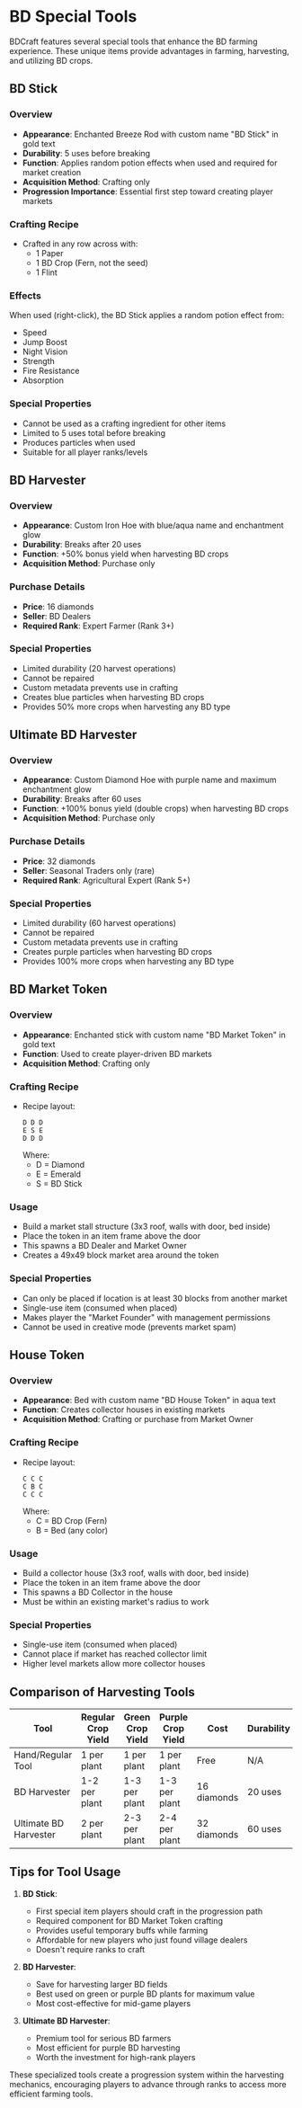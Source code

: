 # BD Special Tools

BDCraft features several special tools that enhance the BD farming experience. These unique items provide advantages in farming, harvesting, and utilizing BD crops.

## BD Stick

### Overview
- **Appearance**: Enchanted Breeze Rod with custom name "BD Stick" in gold text
- **Durability**: 5 uses before breaking
- **Function**: Applies random potion effects when used and required for market creation
- **Acquisition Method**: Crafting only
- **Progression Importance**: Essential first step toward creating player markets

### Crafting Recipe
- Crafted in any row across with:
  - 1 Paper
  - 1 BD Crop (Fern, not the seed)
  - 1 Flint

### Effects
When used (right-click), the BD Stick applies a random potion effect from:
- Speed
- Jump Boost
- Night Vision
- Strength
- Fire Resistance
- Absorption

### Special Properties
- Cannot be used as a crafting ingredient for other items
- Limited to 5 uses total before breaking
- Produces particles when used
- Suitable for all player ranks/levels

## BD Harvester

### Overview
- **Appearance**: Custom Iron Hoe with blue/aqua name and enchantment glow
- **Durability**: Breaks after 20 uses
- **Function**: +50% bonus yield when harvesting BD crops
- **Acquisition Method**: Purchase only

### Purchase Details
- **Price**: 16 diamonds
- **Seller**: BD Dealers
- **Required Rank**: Expert Farmer (Rank 3+)

### Special Properties
- Limited durability (20 harvest operations)
- Cannot be repaired
- Custom metadata prevents use in crafting
- Creates blue particles when harvesting BD crops
- Provides 50% more crops when harvesting any BD type

## Ultimate BD Harvester

### Overview
- **Appearance**: Custom Diamond Hoe with purple name and maximum enchantment glow
- **Durability**: Breaks after 60 uses
- **Function**: +100% bonus yield (double crops) when harvesting BD crops
- **Acquisition Method**: Purchase only

### Purchase Details
- **Price**: 32 diamonds
- **Seller**: Seasonal Traders only (rare)
- **Required Rank**: Agricultural Expert (Rank 5+)

### Special Properties
- Limited durability (60 harvest operations)
- Cannot be repaired
- Custom metadata prevents use in crafting
- Creates purple particles when harvesting BD crops
- Provides 100% more crops when harvesting any BD type

## BD Market Token

### Overview
- **Appearance**: Enchanted stick with custom name "BD Market Token" in gold text
- **Function**: Used to create player-driven BD markets
- **Acquisition Method**: Crafting only

### Crafting Recipe
- Recipe layout:
  ```
  D D D
  E S E
  D D D
  ```
  Where:
  - D = Diamond
  - E = Emerald
  - S = BD Stick

### Usage
- Build a market stall structure (3x3 roof, walls with door, bed inside)
- Place the token in an item frame above the door
- This spawns a BD Dealer and Market Owner
- Creates a 49x49 block market area around the token

### Special Properties
- Can only be placed if location is at least 30 blocks from another market
- Single-use item (consumed when placed)
- Makes player the "Market Founder" with management permissions
- Cannot be used in creative mode (prevents market spam)

## House Token

### Overview
- **Appearance**: Bed with custom name "BD House Token" in aqua text
- **Function**: Creates collector houses in existing markets
- **Acquisition Method**: Crafting or purchase from Market Owner

### Crafting Recipe
- Recipe layout:
  ```
  C C C
  C B C
  C C C
  ```
  Where:
  - C = BD Crop (Fern)
  - B = Bed (any color)

### Usage
- Build a collector house (3x3 roof, walls with door, bed inside)
- Place the token in an item frame above the door
- This spawns a BD Collector in the house
- Must be within an existing market's radius to work

### Special Properties
- Single-use item (consumed when placed)
- Cannot place if market has reached collector limit
- Higher level markets allow more collector houses

## Comparison of Harvesting Tools

| Tool | Regular Crop Yield | Green Crop Yield | Purple Crop Yield | Cost | Durability |
|------|-------------------|------------------|-------------------|------|------------|
| Hand/Regular Tool | 1 per plant | 1 per plant | 1 per plant | Free | N/A |
| BD Harvester | 1-2 per plant | 1-3 per plant | 1-3 per plant | 16 diamonds | 20 uses |
| Ultimate BD Harvester | 2 per plant | 2-3 per plant | 2-4 per plant | 32 diamonds | 60 uses |

## Tips for Tool Usage

1. **BD Stick**:
   - First special item players should craft in the progression path
   - Required component for BD Market Token crafting
   - Provides useful temporary buffs while farming
   - Affordable for new players who just found village dealers
   - Doesn't require ranks to craft

2. **BD Harvester**:
   - Save for harvesting larger BD fields
   - Best used on green or purple BD plants for maximum value
   - Most cost-effective for mid-game players

3. **Ultimate BD Harvester**:
   - Premium tool for serious BD farmers
   - Most efficient for purple BD harvesting
   - Worth the investment for high-rank players

These specialized tools create a progression system within the harvesting mechanics, encouraging players to advance through ranks to access more efficient farming tools.